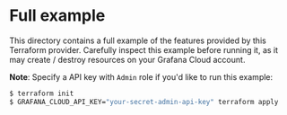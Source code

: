 # Full example

This directory contains a full example of the features provided by this Terraform provider. Carefully inspect this example before running it, as it may create / destroy resources on your Grafana Cloud account.

**Note**: Specify a API key with `Admin` role if you'd like to run this example:

```sh
$ terraform init
$ GRAFANA_CLOUD_API_KEY="your-secret-admin-api-key" terraform apply
```
